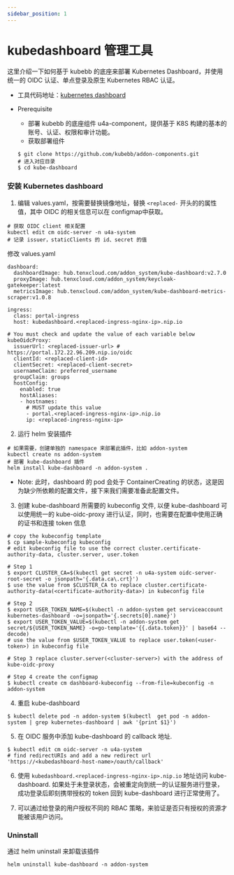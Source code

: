 ```yaml
---
sidebar_position: 1
---
```


# kubedashboard 管理工具
这里介绍一下如何基于 kubebb 的底座来部署 Kubernetes Dashboard，并使用统一的 OIDC 认证、单点登录及原生 Kubernetes RBAC 认证。

* 工具代码地址：[kubernetes dashboard ](https://github.com/kubernetes/dashboard)

* Prerequisite
  - 部署 kubebb 的底座组件 u4a-component，提供基于 K8S 构建的基本的账号、认证、权限和审计功能。
  - 获取部署组件
  ```shell
  $ git clone https://github.com/kubebb/addon-components.git
  # 进入对应目录
  $ cd kube-dashboard
  ```

### 安装 Kubernetes dashboard
1. 编辑 values.yaml，按需要替换镜像地址，替换 `<replaced-` 开头的的属性值，其中 OIDC 的相关信息可以在 configmap中获取。

```
# 获取 OIDC client 相关配置
kubectl edit cm oidc-server -n u4a-system
# 记录 issuer，staticClients 的 id、secret 的值
```
修改 values.yaml
```
dashboard:
  dashboardImage: hub.tenxcloud.com/addon_system/kube-dashboard:v2.7.0
  proxyImage: hub.tenxcloud.com/addon_system/keycloak-gatekeeper:latest
  metricsImage: hub.tenxcloud.com/addon_system/kube-dashboard-metrics-scraper:v1.0.8

ingress:
  class: portal-ingress
  host: kubedashboard.<replaced-ingress-nginx-ip>.nip.io

# You must check and update the value of each variable below
kubeOidcProxy:
  issuerUrl: <replaced-issuer-url> # https://portal.172.22.96.209.nip.io/oidc
  clientId: <replaced-client-id>
  clientSecret: <replaced-client-secret>
  usernameClaim: preferred_username
  groupClaim: groups
  hostConfig:
    enabled: true
    hostAliases:
    - hostnames:
      # MUST update this value
      - portal.<replaced-ingress-nginx-ip>.nip.io
      ip: <replaced-ingress-nginx-ip>
```

2. 运行 helm 安装插件
```
# 如果需要，创建单独的 namespace 来部署此插件，比如 addon-system
kubectl create ns addon-system
# 部署 kube-dashboard 插件
helm install kube-dashboard -n addon-system .
```

* Note: 此时，dashboard 的 pod 会处于 ContainerCreating 的状态，这是因为缺少所依赖的配置文件，接下来我们需要准备此配置文件。

3. 创建 kube-dashboard 所需要的 kubeconfig 文件, 以便 kube-dashboard 可以使用统一的 kube-oidc-proxy 进行认证，同时，也需要在配置中使用正确的证书和连接 token 信息
```
# copy the kubeconfig template
$ cp sample-kubeconfig kubeconfig
# edit kubeconfig file to use the correct cluster.certificate-authority-data, cluster.server, user.token

# Step 1
$ export CLUSTER_CA=$(kubectl get secret -n u4a-system oidc-server-root-secret -o jsonpath='{.data.ca\.crt}')
$ use the value from $CLUSTER_CA to replace cluster.certificate-authority-data(<certificate-authority-data>) in kubeconfig file

# Step 2
$ export USER_TOKEN_NAME=$(kubectl -n addon-system get serviceaccount kubernetes-dashboard -o=jsonpath='{.secrets[0].name}')
$ export USER_TOKEN_VALUE=$(kubectl -n addon-system get secret/${USER_TOKEN_NAME} -o=go-template='{{.data.token}}' | base64 --decode)
# use the value from $USER_TOKEN_VALUE to replace user.token(<user-token>) in kubeconfig file

# Step 3 replace cluster.server(<cluster-server>) with the address of kube-oidc-proxy

# Step 4 create the configmap
$ kubectl create cm dashboard-kubeconfig --from-file=kubeconfig -n addon-system
```

4. 重启 kube-dashboard
```
$ kubectl delete pod -n addon-system $(kubectl  get pod -n addon-system | grep kubernetes-dashboard | awk '{print $1}')
```

5. 在 OIDC 服务中添加 kube-dashboard 的 callback 地址.
```
$ kubectl edit cm oidc-server -n u4a-system
# find redirectURIs and add a new redirect url 'https://<kubedashboard-host-name>/oauth/callback'
```

6. 使用 `kubedashboard.<replaced-ingress-nginx-ip>.nip.io` 地址访问 kube-dashboard. 如果处于未登录状态，会被重定向到统一的认证服务进行登录，成功登录后即刻携带授权的 token 回到 kube-dashboard 进行正常使用了。

7. 可以通过给登录的用户授权不同的 RBAC 策略，来验证是否只有授权的资源才能被该用户访问。

### Uninstall
通过 helm uninstall 来卸载该插件
```
helm uninstall kube-dashboard -n addon-system
```
